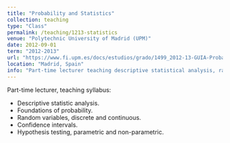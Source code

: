```yaml
---
title: "Probability and Statistics"
collection: teaching
type: "Class"
permalink: /teaching/1213-statistics
venue: "Polytechnic University of Madrid (UPM)"
date: 2012-09-01
term: "2012-2013"
url: "https://www.fi.upm.es/docs/estudios/grado/1499_2012-13-GUIA-Probabilidades%20y%20Estadistica%20I_1ersemestre.pdf"
location: "Madrid, Spain"
info: "Part-time lecturer teaching descriptive statistical analysis, random variables, confidence intervals and hypothesis testing."
---
```


Part-time lecturer, teaching syllabus:

* Descriptive statistic analysis.
* Foundations of probability.
* Random variables, discrete and continuous.
* Confidence intervals.
* Hypothesis testing, parametric and non-parametric.
